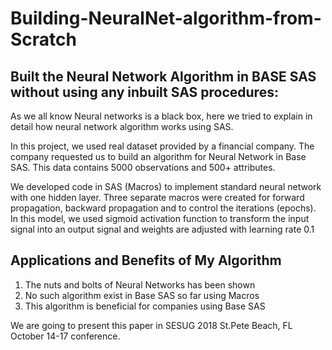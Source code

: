 # Building-NeuralNet-algorithm-from-Scratch

 ## Built the Neural Network Algorithm in BASE SAS without using any inbuilt SAS procedures:

As we all know Neural networks is a black box, here we tried to explain in detail how neural network algorithm works using SAS.

In this project, we used real dataset provided by a financial company. The company requested us to build an algorithm for Neural Network in Base SAS. This data contains  5000 observations and 500+ attributes. 

We developed code in SAS (Macros) to implement standard neural network with one hidden layer. Three separate macros were created for forward propagation, backward propagation and to control the iterations (epochs). In this model, we used sigmoid activation function to transform the input signal into an output signal and weights are adjusted with learning rate 0.1


## Applications and Benefits of My Algorithm
 1) The nuts and bolts of Neural Networks has been shown
 2) No such algorithm exist in Base SAS  so far using Macros
 3) This algorithm is beneficial for companies using Base SAS
 
 We are going to present this paper in SESUG 2018  St.Pete Beach, FL October 14-17 conference.

